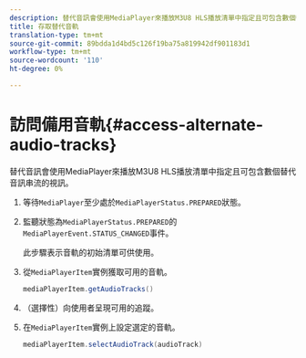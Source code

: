 ```yaml
---
description: 替代音訊會使用MediaPlayer來播放M3U8 HLS播放清單中指定且可包含數個替代音訊串流的視訊。
title: 存取替代音軌
translation-type: tm+mt
source-git-commit: 89bdda1d4bd5c126f19ba75a819942df901183d1
workflow-type: tm+mt
source-wordcount: '110'
ht-degree: 0%

---
```



# 訪問備用音軌{#access-alternate-audio-tracks}

替代音訊會使用MediaPlayer來播放M3U8 HLS播放清單中指定且可包含數個替代音訊串流的視訊。

1. 等待`MediaPlayer`至少處於`MediaPlayerStatus.PREPARED`狀態。
1. 監聽狀態為`MediaPlayerStatus.PREPARED`的`MediaPlayerEvent.STATUS_CHANGED`事件。

   此步驟表示音軌的初始清單可供使用。

1. 從`MediaPlayerItem`實例獲取可用的音軌。

   ```java
   mediaPlayerItem.getAudioTracks()
   ```

1. （選擇性）向使用者呈現可用的追蹤。
1. 在`MediaPlayerItem`實例上設定選定的音軌。

   ```java
   mediaPlayerItem.selectAudioTrack(audioTrack)
   ```

